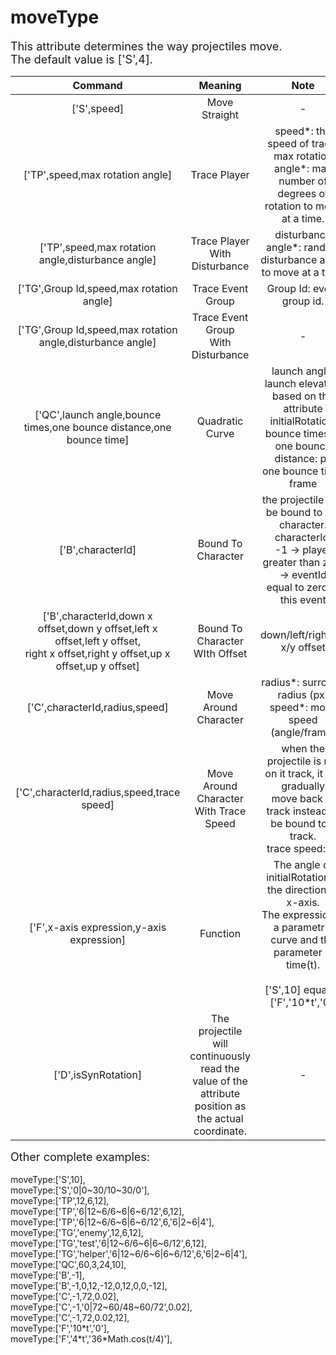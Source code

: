 # moveType

<font size=4>This attribute determines the way projectiles move.  
The default value is ['S',4].</font>

|                           Command                            |                           Meaning                            |                             Note                             |         Example          |
| :----------------------------------------------------------: | :----------------------------------------------------------: | :----------------------------------------------------------: | :----------------------: |
|                         ['S',speed]                          |                        Move Straight                         |                              -                               |         ['S',12]         |
|               ['TP',speed,max rotation angle]                |                         Trace Player                         | speed*: the speed of trace.<br />max rotation angle*: max number of degrees of rotation to move at a time. |       ['TP',12,6]        |
|      ['TP',speed,max rotation angle,disturbance angle]       |             Trace Player With <br />Disturbance              | disturbance angle*: random disturbance angle to move at a time. |      ['TP',12,6,12]      |
|           ['TG',Group Id,speed,max rotation angle]           |                      Trace Event Group                       |                  Group Id: event group id.                   |   ['TG','enemy',12,6]    |
|  ['TG',Group Id,speed,max rotation angle,disturbance angle]  |           Trace Event Group <br />With Disturbance           |                              -                               |  ['TG','enemy',12,6,12]  |
| ['QC',launch angle,bounce times,one bounce distance,one bounce time] |                       Quadratic Curve                        | launch angle: launch elevation based on the attribute initialRotation.<br />bounce times: -<br />one bounce distance: px<br />one bounce time: frame |    ['QC',60,3,24,10]     |
|                      ['B',characterId]                       |                      Bound To Character                      | the projectile can be bound to the character.<br />characterId: <br />-1 -> player<br />greater than zero -> eventId<br /> equal to zero -> this event |         ['B',-1]         |
| ['B',characterId,down x offset,down y offset,left x offset,left y offset,<br />right x offset,right y offset,up x offset,up y offset] |             Bound To Character <br />WIth Offset             |                down/left/right/up x/y offset                 | ['B',-1,0,0,0,0,0,0,0,0] |
|                ['C',characterId,radius,speed]                |                    Move Around Character                     | radius*: surround radius (px)<br />speed*: move speed (angle/frame) |     ['C',-1,72,0.02]     |
|          ['C',characterId,radius,speed,trace speed]          |         Move Around Character <br />With Trace Speed         | when the projectile is not on it track, it will gradually  <br />move back to track instead of be bound to it track.<br />trace speed: px |   ['C',-1,72,0.02,12]    |
|          ['F',x-axis expression,y-axis expression]           |                           Function                           | The angle of initialRotation is the direction of x-axis.<br />The expression is a parametric curve and the parameter is time(t).<br /><br />['S',10] equal to ['F','10\*t','0'] |    ['F','10\*t','0']     |
|                     ['D',isSynRotation]                      | The projectile will continuously read the value of the attribute position as the actual coordinate. |                              -                               |       ['D',false]        |

<font size=4>Other complete examples:   </font>
<br/><br/>moveType:['S',10],   
moveType:['S','0|0~30/10~30/0'],   
moveType:['TP',12,6,12],   
moveType:['TP','6|12~6/6~6|6~6/12',6,12],   
moveType:['TP','6|12~6/6~6|6~6/12',6,'6|2~6|4'],   
moveType:['TG','enemy',12,6,12],   
moveType:['TG','test','6|12~6/6~6|6~6/12',6,12],   
moveType:['TG','helper','6|12~6/6~6|6~6/12',6,'6|2~6|4'],   
moveType:['QC',60,3,24,10],   
moveType:['B',-1],   
moveType:['B',-1,0,12,-12,0,12,0,0,-12],   
moveType:['C',-1,72,0.02],   
moveType:['C',-1,'0|72~60/48~60/72',0.02],   
moveType:['C',-1,72,0.02,12],   
moveType:['F','10\*t','0'],   
moveType:['F','4\*t','36\*Math.cos(t/4)'],   
